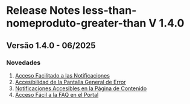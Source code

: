 # Release Notes less-than-nomeproduto-greater-than V 1.4.0

## **Versão 1.4.0 - 06/2025**


### **Novedades**

1. [Acceso Facilitado a las Notificaciones](Acceso-Facilitado-A-Las-Notificaciones.md)
2. [Accesibilidad de la Pantalla General de Error](Accesibilidad-De-La-Pantalla-General-De-Error.md)
3. [Notificaciones Accesibles en la Página de Contenido](Notificaciones-Accesibles-En-La-Página-De-Contenido.md)
4. [Acceso Fácil a la FAQ en el Portal](Acceso-Fácil-A-La-Faq-En-El-Portal.md)
